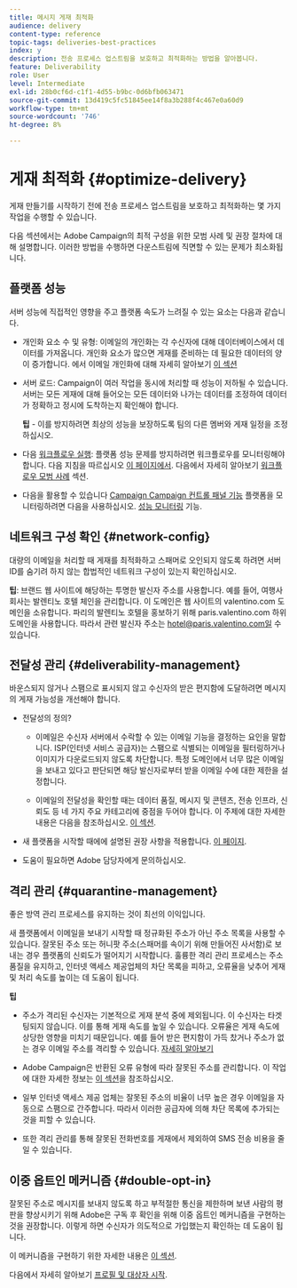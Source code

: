 ```yaml
---
title: 메시지 게재 최적화
audience: delivery
content-type: reference
topic-tags: deliveries-best-practices
index: y
description: 전송 프로세스 업스트림을 보호하고 최적화하는 방법을 알아봅니다.
feature: Deliverability
role: User
level: Intermediate
exl-id: 28b0cf6d-c1f1-4d55-b9bc-0d6bfb063471
source-git-commit: 13d419c5fc51845ee14f8a3b288f4c467e0a60d9
workflow-type: tm+mt
source-wordcount: '746'
ht-degree: 8%

---
```


# 게재 최적화 {#optimize-delivery}

게재 만들기를 시작하기 전에 전송 프로세스 업스트림을 보호하고 최적화하는 몇 가지 작업을 수행할 수 있습니다.

다음 섹션에서는 Adobe Campaign의 최적 구성을 위한 모범 사례 및 권장 절차에 대해 설명합니다. 이러한 방법을 수행하면 다운스트림에 직면할 수 있는 문제가 최소화됩니다.

## 플랫폼 성능

서버 성능에 직접적인 영향을 주고 플랫폼 속도가 느려질 수 있는 요소는 다음과 같습니다.

* 개인화 요소 수 및 유형: 이메일의 개인화는 각 수신자에 대해 데이터베이스에서 데이터를 가져옵니다. 개인화 요소가 많으면 게재를 준비하는 데 필요한 데이터의 양이 증가합니다.  에서 이메일 개인화에 대해 자세히 알아보기 [이 섹션](../../designing/using/personalization.md)

* 서버 로드: Campaign이 여러 작업을 동시에 처리할 때 성능이 저하될 수 있습니다. 서버는 모든 게재에 대해 들어오는 모든 데이터와 나가는 데이터를 조정하여 데이터가 정확하고 정시에 도착하는지 확인해야 합니다.

   **팁** - 이를 방지하려면 최상의 성능을 보장하도록 팀의 다른 멤버와 게재 일정을 조정하십시오.

* 다음 [워크플로우 실행](../../automating/using/about-workflow-execution.md): 플랫폼 성능 문제를 방지하려면 워크플로우를 모니터링해야 합니다. 다음 지침을 따르십시오 [이 페이지에서](../../automating/using/monitoring-workflow-execution.md). 다음에서 자세히 알아보기 [워크플로우 모범 사례](../../automating/using/best-practices-workflows.md) 섹션.

* 다음을 활용할 수 있습니다 [Campaign Campaign 컨트롤 패널 기능](https://experienceleague.adobe.com/docs/control-panel/using/discover-control-panel/key-features.html?lang=ko) 플랫폼을 모니터링하려면 다음을 사용하십시오. [성능 모니터링](https://experienceleague.adobe.com/docs/control-panel/using/performance-monitoring/about-performance-monitoring.html?lang=ko) 기능.

## 네트워크 구성 확인 {#network-config}

대량의 이메일을 처리할 때 게재를 최적화하고 스패머로 오인되지 않도록 하려면 서버 ID를 숨기려 하지 않는 합법적인 네트워크 구성이 있는지 확인하십시오.

**팁**: 브랜드 웹 사이트에 해당하는 투명한 발신자 주소를 사용합니다. 예를 들어, 여행사 회사는 발렌티노 호텔 체인을 관리합니다. 이 도메인은 웹 사이트의 valentino.com 도메인을 소유합니다. 파리의 발렌티노 호텔을 홍보하기 위해 paris.valentino.com 하위 도메인을 사용합니다. 따라서 관련 발신자 주소는 hotel@paris.valentino.com일 수 있습니다.

## 전달성 관리 {#deliverability-management}

바운스되지 않거나 스팸으로 표시되지 않고 수신자의 받은 편지함에 도달하려면 메시지의 게재 가능성을 개선해야 합니다.

* 전달성의 정의?

   * 이메일은 수신자 서버에서 수락할 수 있는 이메일 기능을 결정하는 요인을 말합니다. ISP(인터넷 서비스 공급자)는 스팸으로 식별되는 이메일을 필터링하거나 이미지가 다운로드되지 않도록 차단합니다. 특정 도메인에서 너무 많은 이메일을 보내고 있다고 판단되면 해당 발신자로부터 받을 이메일 수에 대한 제한을 설정합니다.

   * 이메일의 전달성을 확인할 때는 데이터 품질, 메시지 및 콘텐츠, 전송 인프라, 신뢰도 등 네 가지 주요 카테고리에 중점을 두어야 합니다. 이 주제에 대한 자세한 내용은 다음을 참조하십시오. [이 섹션](../../sending/using/about-deliverability.md).

* 새 플랫폼을 시작할 때에에 설명된 권장 사항을 적용합니다. [이 페이지](https://experienceleague.adobe.com/docs/deliverability-learn/deliverability-best-practice-guide/transition-process/switching-email-platforms.html#transition-process).

* 도움이 필요하면 Adobe 담당자에게 문의하십시오.

## 격리 관리 {#quarantine-management}

좋은 방역 관리 프로세스를 유지하는 것이 최선의 이익입니다.

새 플랫폼에서 이메일을 보내기 시작할 때 정규화된 주소가 아닌 주소 목록을 사용할 수 있습니다. 잘못된 주소 또는 허니팟 주소(스패머를 속이기 위해 만들어진 사서함)로 보내는 경우 플랫폼의 신뢰도가 떨어지기 시작합니다. 훌륭한 격리 관리 프로세스는 주소 품질을 유지하고, 인터넷 액세스 제공업체의 차단 목록을 피하고, 오류율을 낮추어 게재 및 처리 속도를 높이는 데 도움이 됩니다.

**팁**

* 주소가 격리된 수신자는 기본적으로 게재 분석 중에 제외됩니다. 이 수신자는 타겟팅되지 않습니다. 이를 통해 게재 속도를 높일 수 있습니다. 오류율은 게재 속도에 상당한 영향을 미치기 때문입니다. 예를 들어 받은 편지함이 가득 찼거나 주소가 없는 경우 이메일 주소를 격리할 수 있습니다. [자세히 알아보기](../../sending/using/understanding-quarantine-management.md#identifying-quarantined-addresses)

* Adobe Campaign은 반환된 오류 유형에 따라 잘못된 주소를 관리합니다. 이 작업에 대한 자세한 정보는 [이 섹션](../../sending/using/understanding-quarantine-management.md)을 참조하십시오.

* 일부 인터넷 액세스 제공 업체는 잘못된 주소의 비율이 너무 높은 경우 이메일을 자동으로 스팸으로 간주합니다. 따라서 이러한 공급자에 의해 차단 목록에 추가되는 것을 피할 수 있습니다.

* 또한 격리 관리를 통해 잘못된 전화번호를 게재에서 제외하여 SMS 전송 비용을 줄일 수 있습니다.

## 이중 옵트인 메커니즘 {#double-opt-in}

잘못된 주소로 메시지를 보내지 않도록 하고 부적절한 통신을 제한하며 보낸 사람의 평판을 향상시키기 위해 Adobe은 구독 후 확인을 위해 이중 옵트인 메커니즘을 구현하는 것을 권장합니다. 이렇게 하면 수신자가 의도적으로 가입했는지 확인하는 데 도움이 됩니다.

이 메커니즘을 구현하기 위한 자세한 내용은 [이 섹션](../../audiences/using/about-opt-in-and-opt-out-in-campaign.md).

다음에서 자세히 알아보기 [프로필 및 대상자 시작](../../audiences/using/get-started-profiles-and-audiences.md).
